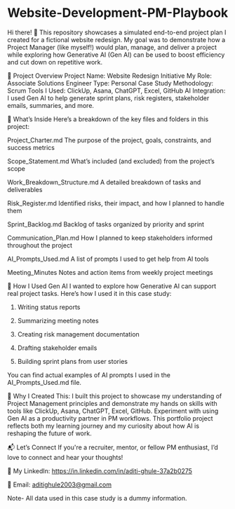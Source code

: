 # Website-Development-PM-Playbook

Hi there! 👋
This repository showcases a simulated end-to-end project plan I created for a fictional website redesign. My goal was to demonstrate how a Project Manager (like myself!) would plan, manage, and deliver a project while exploring how Generative AI (Gen AI) can be used to boost efficiency and cut down on repetitive work.

🎯 Project Overview
Project Name: Website Redesign Initiative
My Role: Associate Solutions Engineer
Type: Personal Case Study
Methodology: Scrum
Tools I Used: ClickUp, Asana, ChatGPT, Excel, GitHub
AI Integration: I used Gen AI to help generate sprint plans, risk registers, stakeholder emails, summaries, and more. 

📂 What’s Inside
Here’s a breakdown of the key files and folders in this project:


Project_Charter.md	The purpose of the project, goals, constraints, and success metrics

Scope_Statement.md	What’s included (and excluded) from the project’s scope

Work_Breakdown_Structure.md	A detailed breakdown of tasks and deliverables

Risk_Register.md	Identified risks, their impact, and how I planned to handle them

Sprint_Backlog.md	Backlog of tasks organized by priority and sprint

Communication_Plan.md	How I planned to keep stakeholders informed throughout the project

AI_Prompts_Used.md	A list of prompts I used to get help from AI tools

Meeting_Minutes	Notes and action items from weekly project meetings


🤖 How I Used Gen AI
I wanted to explore how Generative AI can support real project tasks. Here’s how I used it in this case study:

1. Writing status reports

2. Summarizing meeting notes

3. Creating risk management documentation

4. Drafting stakeholder emails

5. Building sprint plans from user stories

You can find actual examples of AI prompts I used in the AI_Prompts_Used.md file.

🧠 Why I Created This:
I built this project to showcase my understanding of Project Management principles and demonstrate my hands on skills with tools like ClickUp, Asana, ChatGPT, Excel, GitHub. Experiment with using Gen AI as a productivity partner in PM workflows. This portfolio project reflects both my learning journey and my curiosity about how AI is reshaping the future of work.

📬 Let’s Connect
If you're a recruiter, mentor, or fellow PM enthusiast, I’d love to connect and hear your thoughts!

🔗 My LinkedIn: https://in.linkedin.com/in/aditi-ghule-37a2b0275

📧 Email: aditighule2003@gmail.com

Note- All data used in this case study is a dummy information. 

